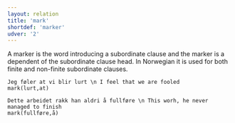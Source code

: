 ```yaml
---
layout: relation
title: 'mark'
shortdef: 'marker'
udver: '2'
---
```


A marker is the word introducing a subordinate clause and the marker is a dependent of the subordinate clause head. In Norwegian it is used for both finite and non-finite subordinate clauses.


~~~ sdparse
Jeg føler at vi blir lurt \n I feel that we are fooled
mark(lurt,at)
~~~

~~~ sdparse
Dette arbeidet rakk han aldri å fullføre \n This worh, he never managed to finish
mark(fullføre,å)
~~~

<!-- Interlanguage links updated Po lis 14 15:35:29 CET 2022 -->
